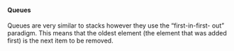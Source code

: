 #### Queues

Queues are very similar to stacks however they use the “first-in-first- out” paradigm. This means that the oldest element (the element that was added first) is the next item to be removed.